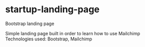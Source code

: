 # startup-landing-page
Bootstrap landing page

Simple landing page built in order to learn how to use Mailchimp
Technologies used: Bootstrap, Mailchimp
